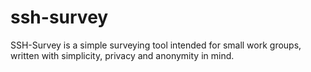 # ssh-survey
SSH-Survey is a simple surveying tool intended for small work groups, written with simplicity, privacy and anonymity in mind.
